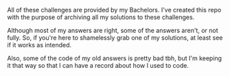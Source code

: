 All of these challenges are provided by my Bachelors.
I've created this repo with the purpose of archiving all my solutions to these challenges.

Although most of my answers are right, some of the answers aren't, or not fully.
So, if you're here to shamelessly grab one of my solutions, at least see if it works as intended.

Also, some of the code of my old answers is pretty bad tbh, but I'm keeping it that way so that I can have a record about how I used to code.
